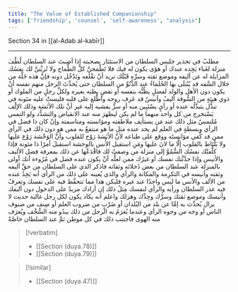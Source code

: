 ```yaml
---
title: "The Value of Established Companionship"
tags: ['friendship', 'counsel', 'self-awareness', "analysis"]
---
```


 Section 34 in [[al-Adab al-kabīr]]

---
مطلبٌ في تحذير جليس السلطان من الاستئثار بصحبته إذا أصبتَ عند السلطان لُطْفَ منزلة لغَناء يَجِده عندك أو هوًى يكون له فيك فلا تَطْمحنَّ كلَّ الطِّماح ولا تُزيِّننَّ لك نفسُك المزايلة له عن أليفه وموضع ثقته وسرِّه قَبْلَك تريد أنْ تقْلَعه وتَدْخُل دونه فإنَّ هذه خَلَّة من خلال السَّفه قد يُبْتلَى بها الحُلماءُ عند الدُّنُوِّ من السلطان حتى يُحدِّثَ الرجل منهم نفسه أنْ يكون دون الأهل والولد لفضلٍ يظُنُّه بنفسه أو نقصٍ يظنه بغيره  ولكلِّ رجلٍ من الملوك أو ذوي هيئةٍ من السُّوقة أليفٌ وأنيسٌ قد عَرف روحه واطَّلع على قلبه فليستْ عليه مئونة في تبذُّل يتبذَّلُه عنده أو رأيٍ يسْتَبِين منه أو سرٍّ يفشيه إليه غير أنَّ تلك الأنَسَة وذلك الإلْف يَسْتخرج من كل واحد منهما ما لم يكن ليظهرَ منه عند الانقباض والتشدُّد ولو التمس مُلتمسٌ مثل ذلك عند مَن يستأنِف ملاطفته ومؤانسته ومناسمته  وإنْ كان ذا فضل في الرأي وبسطةٍ في العلم  لم يجد عنده مثل ما هو منتفعٌ به ممن هو دون ذلك في الرأي ممن قد كُفي مؤانستَه ووقع على طباعه  لأنَّ الأنَسَةَ رَوْح للقلوب وأنَّ الوَحْشة رَوْع عليها ولا يَلْتَاط بالقلوب إلَّا ما لانَ عليها ومَنِ استقبل الأُنس بالوحشة استقبلَ أمرًا ذا مئونة  فإذا كلَّفتْك نفسُك السُّمُوَّ إلى منزلة من وصفتُ لك فاقْدَعْها عن ذلك بمعرفة فضل الأليف والأنيس وإذا حدَّثْتك نفسك أو غيرُك ممن لعلَّه أنْ يكون عنده فضل في مُرُوءة أنك أولى بالمنزلة عند السلطان من بعض دُخلائه وثقاته فاذكر الذي على السلطان من حقِّ أليفه وثقته وأنيسه في التكرِمة والمكانة والرأي والذي يُعينه على ذلك من الرأي أنه يَجِدُ عنده من الألف والأنس ما ليس واجدًا عند غيره  فليكن هذا مما تتحفَّظ فيه على نفسك وتعرفُ فيه عذر السلطان ورأيه  والرأي لنفسك مِثلُ ذلك إن أرادك مريدٌ على الدخول دون أليفك وأنيسك وموضع ثقتك وسرِّك وجِدِّك وهزلك  واعلم أنه يكاد يكون لكل رجل غالبة حديث لا يزال يُحدِّث به إمَّا عن بلد من البُلدان أو ضَرْبٍ من ضروب العلم أو صِنف من صنوف الناس أو وجه من وجوه الرأي وعندما يُغرَمُ به الرجل من ذلك يبدُو منه السُّخْف ويُعرَف منه الهوى  فاجتنب ذلك في كل موطن ثمَّ عند السلطان خاصَّةً

> [!verbatim]
> - [[Section (duya.78)]]
> - [[Section (duya.79)]]

> [!similar]
> - [[Section (duya.47)]]
